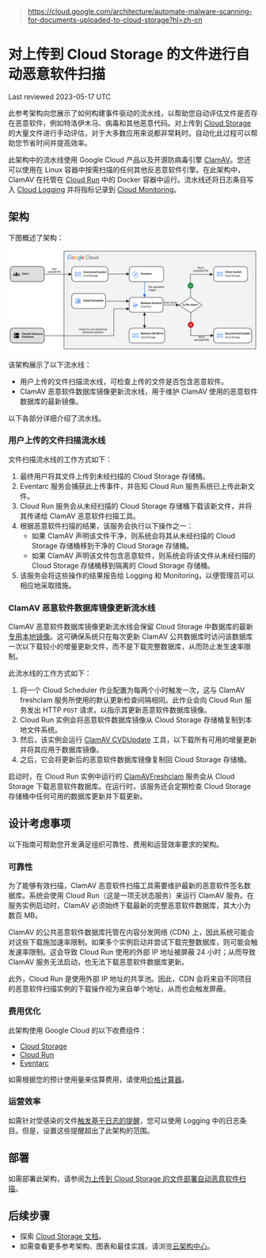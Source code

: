> https://cloud.google.com/architecture/automate-malware-scanning-for-documents-uploaded-to-cloud-storage?hl=zh-cn

# 对上传到 Cloud Storage 的文件进行自动恶意软件扫描

Last reviewed 2023-05-17 UTC

此参考架构向您展示了如何构建事件驱动的流水线，以帮助您自动评估文件是否存在恶意软件，例如特洛伊木马、病毒和其他恶意代码。对上传到 [Cloud Storage](https://cloud.google.com/storage?hl=zh-cn) 的大量文件进行手动评估，对于大多数应用来说都非常耗时。自动化此过程可以帮助您节省时间并提高效率。

此架构中的流水线使用 Google Cloud 产品以及开源防病毒引擎 [ClamAV](https://www.clamav.net/)。您还可以使用在 Linux 容器中按需扫描的任何其他反恶意软件引擎。在此架构中，ClamAV 在托管在 [Cloud Run](https://cloud.google.com/run?hl=zh-cn) 中的 Docker 容器中运行。流水线还将日志条目写入 [Cloud Logging](https://cloud.google.com/logging?hl=zh-cn) 并将指标记录到 [Cloud Monitoring](https://cloud.google.com/monitoring?hl=zh-cn)。

## 架构

下图概述了架构：

![恶意软件扫描流水线的架构。](./assets/automate-malware-scanning-for-documents-uploaded-to-cloud-storage-architecture.svg)

该架构展示了以下流水线：

- 用户上传的文件扫描流水线，可检查上传的文件是否包含恶意软件。
- ClamAV 恶意软件数据库镜像更新流水线，用于维护 ClamAV 使用的恶意软件数据库的最新镜像。

以下各部分详细介绍了流水线。

### 用户上传的文件扫描流水线

文件扫描流水线的工作方式如下：

1. 最终用户将其文件上传到未经扫描的 Cloud Storage 存储桶。
2. Eventarc 服务会捕获此上传事件，并告知 Cloud Run 服务系统已上传此新文件。
3. Cloud Run 服务会从未经扫描的 Cloud Storage 存储桶下载该新文件，并将其传递给 ClamAV 恶意软件扫描工具。
4. 根据恶意软件扫描的结果，该服务会执行以下操作之一：
   - 如果 ClamAV 声明该文件干净，则系统会将其从未经扫描的 Cloud Storage 存储桶移到干净的 Cloud Storage 存储桶。
   - 如果 ClamAV 声明该文件包含恶意软件，则系统会将该文件从未经扫描的 Cloud Storage 存储桶移到隔离的 Cloud Storage 存储桶。
5. 该服务会将这些操作的结果报告给 Logging 和 Monitoring，以便管理员可以相应地采取措施。

### ClamAV 恶意软件数据库镜像更新流水线

ClamAV 恶意软件数据库镜像更新流水线会保留 Cloud Storage 中数据库的最新[专用本地镜像](https://docs.clamav.net/appendix/CvdPrivateMirror.html)。这可确保系统只在每次更新 ClamAV 公共数据库时访问该数据库一次以下载较小的增量更新文件，而不是下载完整数据库，从而防止发生速率限制。

此流水线的工作方式如下：

1. 将一个 Cloud Scheduler 作业配置为每两个小时触发一次，这与 ClamAV freshclam 服务所使用的默认更新检查间隔相同。此作业会向 Cloud Run 服务发出 HTTP `POST` 请求，以指示其更新恶意软件数据库镜像。
2. Cloud Run 实例会将恶意软件数据库镜像从 Cloud Storage 存储桶复制到本地文件系统。
3. 然后，该实例会运行 [ClamAV CVDUpdate](https://github.com/Cisco-Talos/cvdupdate) 工具，以下载所有可用的增量更新并将其应用于数据库镜像。
4. 之后，它会将更新后的恶意软件数据库镜像复制回 Cloud Storage 存储桶。

启动时，在 Cloud Run 实例中运行的 [ClamAVFreshclam](https://docs.clamav.net/manual/Usage/SignatureManagement.html#freshclam) 服务会从 Cloud Storage 下载恶意软件数据库。在运行时，该服务还会定期检查 Cloud Storage 存储桶中任何可用的数据库更新并下载更新。

## 设计考虑事项

以下指南可帮助您开发满足组织可靠性、费用和运营效率要求的架构。

### 可靠性

为了能够有效扫描，ClamAV 恶意软件扫描工具需要维护最新的恶意软件签名数据库。系统会使用 Cloud Run（这是一项无状态服务）来运行 ClamAV 服务。在服务实例启动时，ClamAV 必须始终下载最新的完整恶意软件数据库，其大小为数百 MB。

ClamAV 的公共恶意软件数据库托管在内容分发网络 (CDN) 上，因此系统可能会对这些下载施加速率限制。如果多个实例启动并尝试下载完整数据库，则可能会触发速率限制。这会导致 Cloud Run 使用的外部 IP 地址被屏蔽 24 小时；从而导致 ClamAV 服务无法启动，也无法下载恶意软件数据库更新。

此外，Cloud Run 是使用外部 IP 地址的共享池。因此，CDN 会将来自不同项目的恶意软件扫描实例的下载操作视为来自单个地址，从而也会触发屏蔽。

### 费用优化

此架构使用 Google Cloud 的以下收费组件：

- [Cloud Storage](https://cloud.google.com/storage/pricing?hl=zh-cn)
- [Cloud Run](https://cloud.google.com/run/pricing?hl=zh-cn)
- [Eventarc](https://cloud.google.com/eventarc/pricing?hl=zh-cn)

如需根据您的预计使用量来估算费用，请使用[价格计算器](https://cloud.google.com/products/calculator?hl=zh-cn)。

### 运营效率

如需针对受感染的文件[触发基于日志的提醒](https://cloud.google.com/monitoring/alerts?hl=zh-cn)，您可以使用 Logging 中的日志条目。但是，设置这些提醒超出了此架构的范围。

## 部署

如需部署此架构，请参阅[为上传到 Cloud Storage 的文件部署自动恶意软件扫描](https://cloud.google.com/architecture/automate-malware-scanning-for-documents-uploaded-to-cloud-storage/deployment?hl=zh-cn)。

## 后续步骤

- 探索 [Cloud Storage 文档](https://cloud.google.com/storage/docs?hl=zh-cn)。
- 如需查看更多参考架构、图表和最佳实践，请浏览[云架构中心](https://cloud.google.com/architecture?hl=zh-cn)。